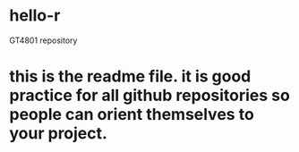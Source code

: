 # hello-r
GT4801 repository

# this is the readme file. it is good practice for all github repositories so people can orient themselves to your project.
